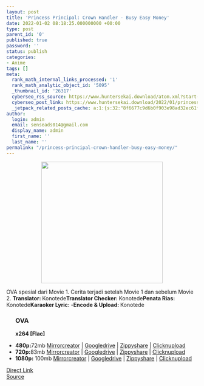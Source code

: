 ```yaml
---
layout: post
title: 'Princess Principal: Crown Handler - Busy Easy Money'
date: 2022-01-02 08:18:25.000000000 +00:00
type: post
parent_id: '0'
published: true
password: ''
status: publish
categories:
- Anime
tags: []
meta:
  rank_math_internal_links_processed: '1'
  rank_math_analytic_object_id: '5095'
  _thumbnail_id: '26317'
  cyberseo_rss_source: https://www.huntersekai.download/atom.xml?start-index=1
  cyberseo_post_link: https://www.huntersekai.download/2022/01/princess-principal-crown-handler-movie.html
  _jetpack_related_posts_cache: a:1:{s:32:"8f6677c9d6b0f903e98ad32ec61f8deb";a:2:{s:7:"expires";i:1658600409;s:7:"payload";a:3:{i:0;a:1:{s:2:"id";i:27302;}i:1;a:1:{s:2:"id";i:27112;}i:2;a:1:{s:2:"id";i:26722;}}}}
author:
  login: admin
  email: senseads014@gmail.com
  display_name: admin
  first_name: ''
  last_name: ''
permalink: "/princess-principal-crown-handler-busy-easy-money/"
---
```

<p> <a class="popup" data-target="37807"></a>
<div class="separator" style="clear: both; text-align: center;">
<div class="separator" style="clear: both; text-align: center;"><a href="https://blogger.googleusercontent.com/img/a/AVvXsEhi5JX-BHjlvonToNJ4UDbf7CQVxp7mYc9skqfZpMnDhRELp91sUf9nkNNUgOnpEfViByEKhPE-j1puj4DFMxwJ6OV7lGry3Ec0n0kAnQEwHlR3QFge3wskxVx_GYnSHcfRqZ763gPqou8weZtT0bqkZTMBpV-snGLAN6qek2DvdYmxBu-QnEh9UhS5" style="margin-left: 1em; margin-right: 1em;"><img border="0" data-original-height="600" data-original-width="424" height="320" src="{{ site.baseurl }}/assets/2022/01/AVvXsEhi5JX-BHjlvonToNJ4UDbf7CQVxp7mYc9skqfZpMnDhRELp91sUf9nkNNUgOnpEfViByEKhPE-j1puj4DFMxwJ6OV7lGry3Ec0n0kAnQEwHlR3QFge3wskxVx_GYnSHcfRqZ763gPqou8weZtT0bqkZTMBpV-snGLAN6qek2DvdYmxBu-QnEh9UhS5" /></a></div>
<p></div>
<p>OVA spesial dari Movie 1. Cerita terjadi setelah Movie 1 dan sebelum Movie 2.<a name="more"></a>
<pekerja><b>Translator: </b><span>Konotede</span><b>Translator Checker: </b><span>Konotede</span><b>Penata Rias: </b><span>Konotede</span><b>Karaoker Lyric: </b><span>-</span><b>Encode &amp; Upload: </b><span>Konotede</span></pekerja>
<div class="dl">
<ul />
<h3>OVA</h3>
<p><strong>x264 [Flac]</strong>
<li><b>480p:</b><span id="size">72mb</span> <a href="https://mir.cr/1QTRTHJC" target="_blank" rel="noopener">Mirrorcreator</a> | <a href="https://drive.google.com/file/d/1QliKXZLjggJ5g2aavsEW3GmGXa61PdRY/view?usp=sharing" target="_blank" rel="noopener">Googledrive</a> | <a href="https://www116.zippyshare.com/v/7mMeOOvx/file.html" target="_blank" rel="noopener">Zippyshare</a> | <a href="https://clicknupload.cc/wfp64pnb52l8" target="_blank" rel="noopener">Clicknupload</a></li>
<li><b>720p:</b><span id="size">83mb</span> <a href="https://mir.cr/0V5YSGJE" target="_blank" rel="noopener">Mirrorcreator</a> | <a href="https://drive.google.com/file/d/1ej5UU3iNck9kPmwxTZA6dvMcbtOJB8_Z/view?usp=sharing" target="_blank" rel="noopener">Googledrive</a> | <a href="https://www78.zippyshare.com/v/OMlpSwVb/file.html" target="_blank" rel="noopener">Zippyshare</a> | <a href="https://clicknupload.cc/jqh1pof2j8p8" target="_blank" rel="noopener">Clicknupload</a></li>
<li><b>1080p:</b> <span id="size">100mb</span> <a href="https://mir.cr/VN4MPGFC" target="_blank" rel="noopener">Mirrorcreator</a> | <a href="https://drive.google.com/file/d/1oXkC7tQROrT9m9HEgRjw1nZzGkM0F7uu/view?usp=sharing" target="_blank" rel="noopener">Googledrive</a> | <a href="https://www30.zippyshare.com/v/zor7YGPR/file.html" target="_blank" rel="noopener">Zippyshare</a> | <a href="https://clicknupload.cc/s5nr06ovzz0g" target="_blank" rel="noopener">Clicknupload</a></li></div>
<link rel="stylesheet" href="https://cdnjs.cloudflare.com/ajax/libs/font-awesome/4.7.0/css/font-awesome.min.css" />
<div class="divbtn"> <a href="https://handymansurrender.com/fihup8buzv?key=94550f7ce39444073321dde3b8782f97" class="btn"><i class="fa fa-download"></i> Direct Link</a> <br /><a href="https://www.huntersekai.download/2022/01/princess-principal-crown-handler-movie.html">Source</a> </div>
